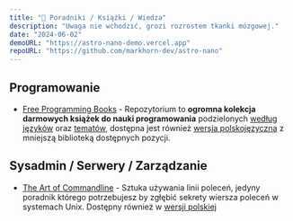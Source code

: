 ```yaml
---
title: "🧠 Poradniki / Książki / Wiedza"
description: "Uwaga nie wchodzić, grozi rozrostem tkanki mózgowej."
date: "2024-06-02"
demoURL: "https://astro-nano-demo.vercel.app"
repoURL: "https://github.com/markhorn-dev/astro-nano"
---
```


## Programowanie

- [Free Programming Books](https://github.com/EbookFoundation/free-programming-books) - Repozytorium to **ogromna kolekcja darmowych książek do nauki programowania** podzielonych [według języków](https://github.com/EbookFoundation/free-programming-books/blob/main/books/free-programming-books-langs.md) oraz [tematów](https://github.com/EbookFoundation/free-programming-books/blob/main/books/free-programming-books-subjects.md), dostępna jest również [wersja polskojęzyczna](https://github.com/EbookFoundation/free-programming-books/blob/main/books/free-programming-books-pl.md) z mniejszą biblioteką dostępnych pozycji.

## Sysadmin / Serwery / Zarządzanie

- [The Art of Commandline](https://github.com/jlevy/the-art-of-command-line) - Sztuka używania linii poleceń, jedyny poradnik którego potrzebujesz by zgłębić sekrety wiersza poleceń w systemach Unix. Dostępny również w [wersji polskiej](https://github.com/jlevy/the-art-of-command-line/blob/master/README-pl.md)